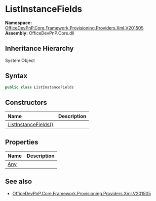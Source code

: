# ListInstanceFields
  

**Namespace:** [OfficeDevPnP.Core.Framework.Provisioning.Providers.Xml.V201505](OfficeDevPnP.Core.Framework.Provisioning.Providers.Xml.V201505.md)  
**Assembly:** OfficeDevPnP.Core.dll  
## Inheritance Hierarchy
System.Object  


## Syntax
```C#
public class ListInstanceFields
```
## Constructors
|**Name**|**Description**|
|:-----|:-----|
| [ListInstanceFields()](OfficeDevPnP.Core.Framework.Provisioning.Providers.Xml.V201505.ListInstanceFields.ctor1.md) | 
## Properties
|**Name**|**Description**|
|:-----|:-----|
| [Any](OfficeDevPnP.Core.Framework.Provisioning.Providers.Xml.V201505.ListInstanceFields.Any.md) | 
## See also
- [OfficeDevPnP.Core.Framework.Provisioning.Providers.Xml.V201505](OfficeDevPnP.Core.Framework.Provisioning.Providers.Xml.V201505.md)
